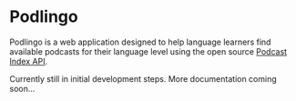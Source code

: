 # Podlingo

Podlingo is a web application designed to help language learners find available podcasts for their language level using the open source [Podcast Index API](https://podcastindex.org).

Currently still in initial development steps. More documentation coming soon...